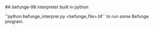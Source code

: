 #A befunge-98 interpreter built in python

''python befunge_interprer.py <befunge_file>.bf`` to run some Befunge program. 

